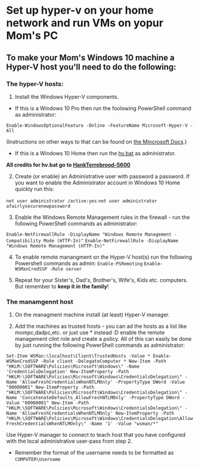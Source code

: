 # Set up hyper-v on your home network and run VMs on yopur Mom's PC

## To make your Mom's Windows 10 machine a Hyper-V host you'll need to do the following:

### The hyper-V hosts:

1. Install the Windows Hyper-V components.

* If this is a Windows 10 Pro then run the foolowing PowerShell command as administrator:

`Enable-WindowsOptionalFeature -Online -FeatureName Microsoft-Hyper-V -All`

(Instructions on other ways to that can be found on [the Mincrosoft Docs](https://docs.microsoft.com/en-us/virtualization/hyper-v-on-windows/quick-start/enable-hyper-v).)

* If this is a Windows 10 Home then run the [hv.bat]() as administrator.

**All credits for hv.bat go to [HankTerrebrood-5600](https://docs.microsoft.com/en-us/answers/questions/29175/installation-of-hyper-v-on-windows-10-home.html)**

2. Create (or enable) an Administrative user with password a password. If you want to enable the Administrator account in Windows 10 Home quickly run this:

`net user administrator /active:yes`
`net user administrator afairlysecurenewpassword`

3. Enable the Windows Remote Management rules in the firewall - run the following PowerShell commands as administrator:

`Enable-NetFirewallRule -DisplayName "Windows Remote Management - Compatibility Mode (HTTP-In)"`
`Enable-NetFirewallRule -DisplayName "Windows Remote Management (HTTP-In)"`

4. To enable remote manangment on the Hyper-V host(s) run the following Powershell commands as admin:
`Enable-PSRemoting`
`Enable-WSManCredSSP -Role server`

5. Repeat for your Sister's, Dad's, Brother's, Wife's, Kids etc. computers. But remember to **keep it in the family**!

### The manamgennt host

1. On the managment machine install (at least) Hyper-V manager.

2. Add the machines as trusted hosts - you can ad the hosts as a list like mompc,dadpc,etc. or just use * instead :D enable the remote management clint role and create a policy. 
All of this can easily be done by just running the following PowerShell commands as administrator:

`Set-Item WSMan:\localhost\Client\TrustedHosts -Value *
Enable-WSManCredSSP -Role client -DelegateComputer *
New-Item -Path "HKLM:\SOFTWARE\Policies\Microsoft\Windows\" -Name 'CredentialsDelegation'
New-ItemProperty -Path "HKLM:\SOFTWARE\Policies\Microsoft\Windows\CredentialsDelegation\" -Name 'AllowFreshCredentialsWhenNTLMOnly' -PropertyType DWord -Value "00000001"
New-ItemProperty -Path "HKLM:\SOFTWARE\Policies\Microsoft\Windows\CredentialsDelegation\" -Name 'ConcatenateDefaults_AllowFreshNTLMOnly' -PropertyType DWord -Value "00000001"
New-Item -Path "HKLM:\SOFTWARE\Policies\Microsoft\Windows\CredentialsDelegation\" -Name 'AllowFreshCredentialsWhenNTLMOnly'
New-ItemProperty -Path "HKLM:\SOFTWARE\Policies\Microsoft\Windows\CredentialsDelegation\AllowFreshCredentialsWhenNTLMOnly\" -Name '1' -Value "wsman/*"`

Use Hyper-V manager to connect to teach host that you have configured with the local administrative user-pass from step 2. 

* Remember the format of the username needs to be formatted as `COMPUTER\Username`
